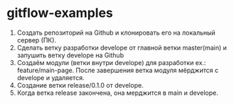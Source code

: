 # gitflow-examples

1. Создать репозиторий на Github и клонировать его на локальный сервер (ПК).
2. Сделать ветку разработки develope от главной ветки master(main) и запушить ветку develope на Github
3. Создаём модули (ветки внутри develope) для разработки ex.: feature/main-page. После завершения ветка модуля мёрджится с develope и удаляется.
4. Создание ветки release/0.1.0 от develope.
5. Когда ветка release закончена, она мерджится в main и develope.
